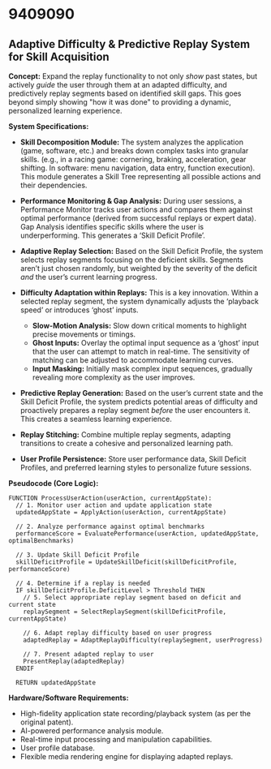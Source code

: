 # 9409090

## Adaptive Difficulty & Predictive Replay System for Skill Acquisition

**Concept:** Expand the replay functionality to not only *show* past states, but actively *guide* the user through them at an adapted difficulty, and predictively replay segments based on identified skill gaps. This goes beyond simply showing "how it was done" to providing a dynamic, personalized learning experience.

**System Specifications:**

*   **Skill Decomposition Module:**  The system analyzes the application (game, software, etc.) and breaks down complex tasks into granular skills.  (e.g.,  in a racing game:  cornering, braking, acceleration, gear shifting. In software:  menu navigation, data entry, function execution). This module generates a Skill Tree representing all possible actions and their dependencies.

*   **Performance Monitoring & Gap Analysis:** During user sessions, a Performance Monitor tracks user actions and compares them against optimal performance (derived from successful replays or expert data).  Gap Analysis identifies specific skills where the user is underperforming.  This generates a ‘Skill Deficit Profile’.

*   **Adaptive Replay Selection:**  Based on the Skill Deficit Profile, the system selects replay segments focusing on the deficient skills. Segments aren’t just chosen randomly, but weighted by the severity of the deficit *and* the user’s current learning progress.

*   **Difficulty Adaptation within Replays:** This is a key innovation. Within a selected replay segment, the system dynamically adjusts the ‘playback speed’ or introduces ‘ghost’ inputs.
    *   **Slow-Motion Analysis:** Slow down critical moments to highlight precise movements or timings.
    *   **Ghost Inputs:** Overlay the optimal input sequence as a ‘ghost’ input that the user can attempt to match in real-time. The sensitivity of matching can be adjusted to accommodate learning curves.
    *   **Input Masking:** Initially mask complex input sequences, gradually revealing more complexity as the user improves.

*   **Predictive Replay Generation:** Based on the user’s current state and the Skill Deficit Profile, the system predicts potential areas of difficulty and proactively prepares a replay segment *before* the user encounters it. This creates a seamless learning experience.

*   **Replay Stitching:**  Combine multiple replay segments, adapting transitions to create a cohesive and personalized learning path.

*   **User Profile Persistence:**  Store user performance data, Skill Deficit Profiles, and preferred learning styles to personalize future sessions.

**Pseudocode (Core Logic):**

```
FUNCTION ProcessUserAction(userAction, currentAppState):
  // 1. Monitor user action and update application state
  updatedAppState = ApplyAction(userAction, currentAppState)

  // 2. Analyze performance against optimal benchmarks
  performanceScore = EvaluatePerformance(userAction, updatedAppState, optimalBenchmarks)

  // 3. Update Skill Deficit Profile
  skillDeficitProfile = UpdateSkillDeficit(skillDeficitProfile, performanceScore)

  // 4. Determine if a replay is needed
  IF skillDeficitProfile.DeficitLevel > Threshold THEN
    // 5. Select appropriate replay segment based on deficit and current state
    replaySegment = SelectReplaySegment(skillDeficitProfile, currentAppState)

    // 6. Adapt replay difficulty based on user progress
    adaptedReplay = AdaptReplayDifficulty(replaySegment, userProgress)

    // 7. Present adapted replay to user
    PresentReplay(adaptedReplay)
  ENDIF

  RETURN updatedAppState
```

**Hardware/Software Requirements:**

*   High-fidelity application state recording/playback system (as per the original patent).
*   AI-powered performance analysis module.
*   Real-time input processing and manipulation capabilities.
*   User profile database.
*   Flexible media rendering engine for displaying adapted replays.